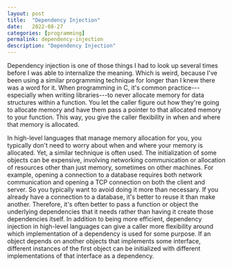 ```yaml
---
layout: post
title:  "Dependency Injection"
date:   2022-08-27
categories: [programming]
permalink: dependency-injection
description: "Dependency Injection"
---
```


Dependency injection is one of those things I had to look up several times before I was able to internalize the meaning. Which is weird, because I've been using a similar programming technique for longer than I knew there was a word for it. When programming in C, it's common practice---especially when writing libraries---to never allocate memory for data structures within a function.  You let the caller figure out how they're going to allocate memory and have them pass a pointer to that allocated memory to your function. This way, you give the caller flexibility in when and where that memory is allocated.

In high-level languages that manage memory allocation for you, you typically don't need to worry about when and where your memory is allocated. Yet, a similar technique is often used. The initialization of some objects can be expensive, involving networking communication or allocation of resources other than just memory, sometimes on other machines. For example, opening a connection to a database requires both network communication and opening a TCP connection on both the client and server. So you typically want to avoid doing it more than necessary. If you already have a connection to a database, it's better to reuse it than make another. Therefore, it's often better to pass a function or object the underlying dependencies that it needs rather than having it create those dependencies itself. In addition to being more efficient, dependency injection in high-level languages can give a caller more flexibility around which implementation of a dependency is used for some purpose. If an object depends on another objects that implements some interface, different instances of the first object can be initialized with different implementations of that interface as a dependency.